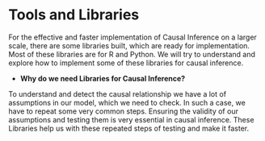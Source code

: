 # Tools and Libraries

For the effective and faster implementation of Causal Inference on a larger scale, there are some libraries built, which are ready for implementation. Most of these libraries are for R and Python. We will try to understand and explore how to implement some of these libraries for causal inference.

* **Why do we need Libraries for Causal Inference?**

To understand and detect the causal relationship we have a lot of assumptions in our model, which we need to check. In such a case, we have to repeat some very common steps. Ensuring the validity of our assumptions and testing them is very essential in causal inference. These Libraries help us with these repeated steps of testing and make it faster.

 

